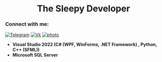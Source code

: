 
<h1 align="center">The Sleepy Developer</h1>

### Connect with me:
<a href="https://telegram.me/nikyn4ik"><img alt="Telegram" src="https://img.shields.io/badge/Telegram-2CA5E0?logo=telegram&logoColor=white" /></a>
<a href="https://vk.com/nika_ulasik"><img alt="Vk" src="https://img.shields.io/twitter/url?label=V%20Kontakte&logo=Vk&style=social&url=https%3A%2F%2Fvk.com%2Fnika_ulasik"/></a> <a href ="https://www.lomography.com/homes/nikaulasik"> 
<img alt="photo" src="https://img.shields.io/badge/lomography-000000?logo=lomography&logoColor=white"/></a>
  

-  **Visual Studio 2022 (C# (WPF, WinForms, .NET Framework) , Python, C++ (SFML))**
-  **Microsoft SQL Server**
